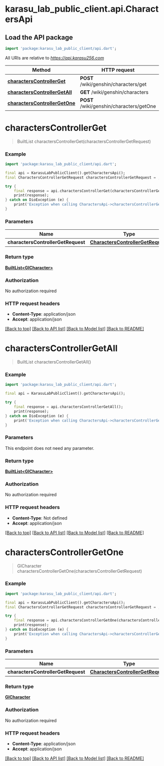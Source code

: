 # karasu_lab_public_client.api.CharactersApi

## Load the API package
```dart
import 'package:karasu_lab_public_client/api.dart';
```

All URIs are relative to *https://api.karasu256.com*

Method | HTTP request | Description
------------- | ------------- | -------------
[**charactersControllerGet**](CharactersApi.md#characterscontrollerget) | **POST** /wiki/genshin/characters/get | 
[**charactersControllerGetAll**](CharactersApi.md#characterscontrollergetall) | **GET** /wiki/genshin/characters | 
[**charactersControllerGetOne**](CharactersApi.md#characterscontrollergetone) | **POST** /wiki/genshin/characters/getOne | 


# **charactersControllerGet**
> BuiltList<GICharacter> charactersControllerGet(charactersControllerGetRequest)



### Example
```dart
import 'package:karasu_lab_public_client/api.dart';

final api = KarasuLabPublicClient().getCharactersApi();
final CharactersControllerGetRequest charactersControllerGetRequest = ; // CharactersControllerGetRequest | 

try {
    final response = api.charactersControllerGet(charactersControllerGetRequest);
    print(response);
} catch on DioException (e) {
    print('Exception when calling CharactersApi->charactersControllerGet: $e\n');
}
```

### Parameters

Name | Type | Description  | Notes
------------- | ------------- | ------------- | -------------
 **charactersControllerGetRequest** | [**CharactersControllerGetRequest**](CharactersControllerGetRequest.md)|  | 

### Return type

[**BuiltList&lt;GICharacter&gt;**](GICharacter.md)

### Authorization

No authorization required

### HTTP request headers

 - **Content-Type**: application/json
 - **Accept**: application/json

[[Back to top]](#) [[Back to API list]](../README.md#documentation-for-api-endpoints) [[Back to Model list]](../README.md#documentation-for-models) [[Back to README]](../README.md)

# **charactersControllerGetAll**
> BuiltList<GICharacter> charactersControllerGetAll()



### Example
```dart
import 'package:karasu_lab_public_client/api.dart';

final api = KarasuLabPublicClient().getCharactersApi();

try {
    final response = api.charactersControllerGetAll();
    print(response);
} catch on DioException (e) {
    print('Exception when calling CharactersApi->charactersControllerGetAll: $e\n');
}
```

### Parameters
This endpoint does not need any parameter.

### Return type

[**BuiltList&lt;GICharacter&gt;**](GICharacter.md)

### Authorization

No authorization required

### HTTP request headers

 - **Content-Type**: Not defined
 - **Accept**: application/json

[[Back to top]](#) [[Back to API list]](../README.md#documentation-for-api-endpoints) [[Back to Model list]](../README.md#documentation-for-models) [[Back to README]](../README.md)

# **charactersControllerGetOne**
> GICharacter charactersControllerGetOne(charactersControllerGetRequest)



### Example
```dart
import 'package:karasu_lab_public_client/api.dart';

final api = KarasuLabPublicClient().getCharactersApi();
final CharactersControllerGetRequest charactersControllerGetRequest = ; // CharactersControllerGetRequest | 

try {
    final response = api.charactersControllerGetOne(charactersControllerGetRequest);
    print(response);
} catch on DioException (e) {
    print('Exception when calling CharactersApi->charactersControllerGetOne: $e\n');
}
```

### Parameters

Name | Type | Description  | Notes
------------- | ------------- | ------------- | -------------
 **charactersControllerGetRequest** | [**CharactersControllerGetRequest**](CharactersControllerGetRequest.md)|  | 

### Return type

[**GICharacter**](GICharacter.md)

### Authorization

No authorization required

### HTTP request headers

 - **Content-Type**: application/json
 - **Accept**: application/json

[[Back to top]](#) [[Back to API list]](../README.md#documentation-for-api-endpoints) [[Back to Model list]](../README.md#documentation-for-models) [[Back to README]](../README.md)

